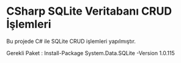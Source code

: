 # CSharp SQLite Veritabanı CRUD İşlemleri
Bu projede C# ile SQLite CRUD işlemleri yapılmıştır.

Gerekli Paket : Install-Package System.Data.SQLite -Version 1.0.115
